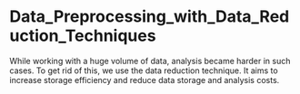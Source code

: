 # Data_Preprocessing_with_Data_Reduction_Techniques

While working with a huge volume of data, analysis became harder in such cases. To get rid of this, we use the data reduction technique. It aims to increase storage efficiency and reduce data storage and analysis costs.
